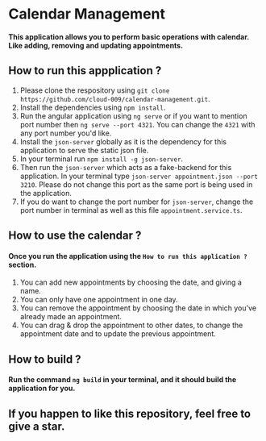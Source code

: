 # Calendar Management
#### This application allows you to perform basic operations with calendar. Like adding, removing and updating appointments.

## How to run this appplication ?

1. Please clone the respository using `git clone https://github.com/cloud-009/calendar-management.git`.
2. Install the dependencies using `npm install`.
3. Run the angular application using `ng serve` or if you want to mention port number then `ng serve --port 4321`.
You can change the `4321` with any port number you'd like.
4. Install the `json-server` globally as it is the dependency for this application to serve the static json file.
5. In your terminal run `npm install -g json-server`.
4. Then run the `json-server` which acts as a fake-backend for this application. In your terminal type `json-server appointment.json --port 3210`. Please do not change this port as the same port is being used in the application.
5. If you do want to change the port number for `json-server`, change the port number in terminal as well as this file `appointment.service.ts`.

## How to use the calendar ?

#### Once you run the application using the `How to run this application ?` section.

1. You can add new appointments by choosing the date, and giving a name.
2. You can only have one appointment in one day. 
3. You can remove the appointment by choosing the date in which you've already made an appointment.
4. You can drag & drop the appointment to other dates, to change the appointment date and to update the previous appointment.

## How to build ?

#### Run the command `ng build` in your terminal, and it should build the application for you.

## If you happen to like this repository, feel free to give a star.

